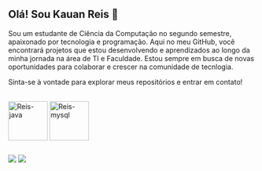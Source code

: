 ## Olá! Sou Kauan Reis 👋
Sou um estudante de Ciência da Computação no segundo semestre, apaixonado por tecnologia e programação. Aqui no meu GitHub, você encontrará projetos que estou desenvolvendo e aprendizados ao longo da minha jornada na área de TI e Faculdade. Estou sempre em busca de novas oportunidades para colaborar e crescer na comunidade de tecnlogia.

Sinta-se à vontade para explorar meus repositórios e entrar em contato!

<div style="display: inline_block"><br>
  
  <img align="center" alt="Reis-java" height="80" width="80" src="https://cdn.jsdelivr.net/gh/devicons/devicon@latest/icons/java/java-original-wordmark.svg"/>
  <img align="center" alt="Reis-mysql" height="80" width="80" src="https://cdn.jsdelivr.net/gh/devicons/devicon@latest/icons/mysql/mysql-plain-wordmark.svg"/>

</div>

##

<div> 
  
  <a href = "mailto:contatorafaballerini@gmail.com"><img src="https://img.shields.io/badge/Gmail-D14836?style=for-the-badge&logo=gmail&logoColor=white"></a>
  <a href="https://www.linkedin.com/in/rafaella-ballerini-45875016a" target="_blank"><img src="https://img.shields.io/badge/LinkedIn-0077B5?style=for-the-badge&logo=linkedin&logoColor=white"></a> 
  
</div>

